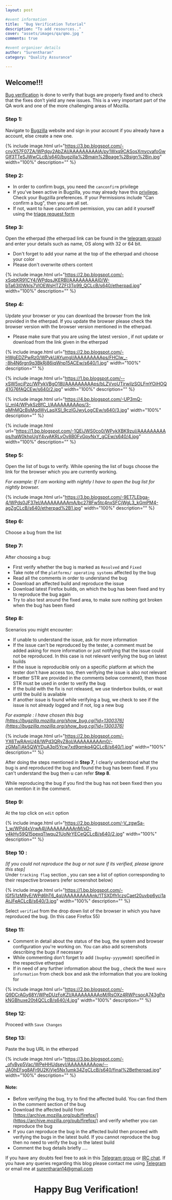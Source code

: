 ```yaml
---
layout: post

#event information
title:  "Bug Verification Tutorial"
description: "To add resources.."
cover: "assets/images/qa/qmo.jpg "
comments: true

#event organiser details
author: "Surentharan"
category: "Quality Assurance"

---
```


## Welcome!!!

[Bug verification](https://wiki.mozilla.org/Bugdays/Bug-verification) is done to verify that bugs are properly fixed and to check that the fixes don’t yield any new issues. This is a very important part of the QA work and one of the more challenging areas of Mozilla.  

### Step 1:

Navigate to [Bugzilla](http://bugzilla.mozilla.org/) website and sign in your account if you already have a account, else create a new one.
   
{% include image.html url="https://3.bp.blogspot.com/-cnyX57F07ZA/WPdgy2AbZAI/AAAAAAAAAlA/py1Wxq9CASosXmycvafoGwGIf3TTeSJWwCLcB/s640/bugzilla%2Bmain%2Bpage%2Bsign%2Bin.jpg" width="100%" description="" %}

  
### Step 2:
* In order to confirm bugs, you need the `canconfirm` privilege
* If you've been active in Bugzilla, you may already have this [privilege](https://bugzilla.mozilla.org/userprefs.cgi?tab=permissions). Check your Bugzilla preferences. If your Permissions include "Can confirm a bug", then you are all set.</li>
* If not, want to have canconfirm permission, you can add it yourself using the [triage request form](https://bugzilla.mozilla.org/page.cgi?id=triage_request.html)

### Step 3:

Open the etherpad (the etherpad link can be found in the [telegram group](https://t.me/MozIndia_QA)) and enter your details such as name, OS along with 32 or 64 bit.

  * Don't forget to add your name at the top of the etherpad and choose your color
  * Please don't overwrite others content
  
{% include image.html url="https://2.bp.blogspot.com/-xSqbKR91CY4/WPdpsJKERBI/AAAAAAAAAl0/W-bTa63I0Wkls7VlOEWsHTZZFI3Tp99_QCLcB/s640/etherpad.jpg" width="100%" description="" %}

  
### Step 4:

Update your browser or you can download the browser from the link provided in the etherpad. If you update the browser please check the browser version with the browser version mentioned in the etherpad.

* Please make sure that you are using the latest version , if not update or download from the link given in the etherpad

{% include image.html url="https://2.bp.blogspot.com/-HWgEDZPwRz0/WPykUAYumgI/AAAAAAAAAps/FHCIw_--8h4N6rgn9q3BkRj86iqWnp15ACEw/s640/1.jpg" width="100%" description="" %}

{% include image.html url="https://1.bp.blogspot.com/--xSW5xciPzc/WPykVBgO18I/AAAAAAAAAps/bLZVvoUTirwiIzSOLFmYOiHOQ41G76fAQCEw/s640/2.jpg" width="100%" description="" %}

{% include image.html url="https://4.bp.blogspot.com/-UP3mQ-U_mI4/WPykSzBfC_I/AAAAAAAAAps/3-pMhMQcBsMgdWvLaqXSI_9czIGJwyLogCEw/s640/3.jpg" width="100%" description="" %}

{% include image.html url="https://1.bp.blogspot.com/-1QEiJWS0co0/WPykXBK9zuI/AAAAAAAAAps/haW0khpUgY4vyAKRLyOv8B0FvGpyNxY_gCEw/s640/4.jpg" width="100%" description="" %}

### Step 5:

Open the list of bugs to verify. While opening the list of bugs choose the link for the browser which you are currently working.

*For example: If I am working with nightly I have to open the bug list for nightly browser.*

{% include image.html url="https://3.bp.blogspot.com/-9ET7LEbga-4/WPds0JF37eI/AAAAAAAAAmA/bc278Fw5tc4nxSFCjWgL3_kGmPM4-agZgCLcB/s640/etherpad%2B1.jpg" width="100%" description="" %}


### Step 6:

Choose a bug from the list

### Step 7:

After choosing a bug:
* First verify whether the bug is marked as `Resolved` and `Fixed`
* Take note of the `platforms/ operating systems` affected by the bug
* Read all the comments in order to understand the bug
* Download an affected build and reproduce the issue
* Download latest Firefox builds, on which the bug has been fixed and try to reproduce the bug again
* Try to also test around the fixed area, to make sure nothing got broken when the bug has been fixed


### Step 8:
Scenarios you might encounter:
* If unable to understand the issue, ask for more information
* If the issue can't be reproduced by the tester, a comment must be added asking for more information or just notifying that the issue could not  be reproduced. In this case is not relevant verifying the bug on latest builds
* If the issue is reproducible only on a specific platform at which the tester don't have access too, then verifying the issue is also not relevant
* If better STR are provided in the comments below comment0, then those STR must be used in order to verify the bug
* If the build with the fix is not released, we use tinderbox builds, or wait until the build is available
* If another issue is found while verifying a bug, we check to see if the issue is not already logged and if not, log a new bug

*For example :
I have chosen this bug [https://bugzilla.mozilla.org/show_bug.cgi?id=1300376](https://bugzilla.mozilla.org/show_bug.cgi?id=1300376)*
  
{% include image.html url="https://2.bp.blogspot.com/-YX6TwRAmU48/WPd3QRyZ8oI/AAAAAAAAAm0/-zGMaTiAk5QWYDuA3pl5Ycw7xd9qmkq4QCLcB/s640/1.jpg" width="100%" description="" %}

After doing the steps mentioned in **Step 7**, I clearly understood what the bug is and reproduced the bug and found the bug has been fixed. If you can't understand the bug then u can refer **Step 8**.

While reproducing the bug if you find the bug has not been fixed then you can mention it in the comment.

### Step 9:

At the top click on `edit` option

{% include image.html url="https://2.bp.blogspot.com/-V_zgwSa-1_w/WPd4xVrwA4I/AAAAAAAAAnM/xD-y4kHy59Q15pexqTlwqu21UoNrYECeQCLcB/s640/2.jpg" width="100%" description="" %}

### Step 10 :
*[If you could not reproduce the bug or not sure if its verified, please ignore this step]*    
Under `tracking flag` section , you can see a list of option corresponding to their respective browsers (refer screenshot below) 

{% include image.html url="https://1.bp.blogspot.com/-lGf5i1zM9yE/WPd6hT6_4qI/AAAAAAAAAnk/1TSXDfh1czsCaet20uvbp6yci1aAtJFeACLcB/s640/3.jpg" width="100%" description="" %}

Select `verified` from the drop down list of the browser in which you have reproduced the bug. (In this case Firefox 55)

### Step 11:
* Comment in detail about the status of the bug, the system and browser configuration you're working on. You can also add screenshots describing the bugs if necessary 
* While commenting don't forget to add `[bugday-yyyymmdd]` specified in the respective etherpad
* If in need of any further information about the bug , check the `Need more information` from check box and ask the information that you are looking for

{% include image.html url="https://2.bp.blogspot.com/-Q9DCrAGy68Y/WPeDUzFoKZI/AAAAAAAAAoM/RsOXz4RWPcsocA743gPqkNGBhuxe20t4QCLcB/s640/4.jpg" width="100%" description="" %}


### Step 12:
Proceed with `Save Changes`

### Step 13:
Paste the bug URL in the etherpad

{% include image.html url="https://3.bp.blogspot.com/-_ofyByp5Vac/WPeHHUdseyI/AAAAAAAAAow/--JA0hEFsg8AFr9U2KiVje5Nx1umk34ZgCLcB/s640/final%2Betherpad.jpg" width="100%" description="" %}


#### Note: 
* Before verifying the bug, try to find the affected build. You can find them in the comment section of the bug
* Download the affected build from [https://archive.mozilla.org/pub/firefox/](https://archive.mozilla.org/pub/firefox/) and verify whether you can reproduce the bug
* If you can reproduce the bug in the affected build then proceed with verifying the bugs in the latest build. If you cannot reproduce the bug then no need to verify the bug in the latest build
* Comment the bug details briefly ....


If you have any doubts feel free to ask in this [Telegram group](https://t.me/MozIndia_QA) or [IRC chat](http://widget01.mibbit.com/?server=irc.mozilla.org&channel=%23qa). If you have any queries regarding this blog please contact me using [Telegram](https://t.me/surenvino) or email me at [surentharan14@gmail.com](surentharan14@gmail.com)

<center><b><h1>Happy Bug Verification!</h1></b></center>
